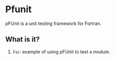 # Pfunit
pFUnit is a unit testing framework for Fortran.

## What is it?
1. `Fac`: example of using pFUnit to test a module.
